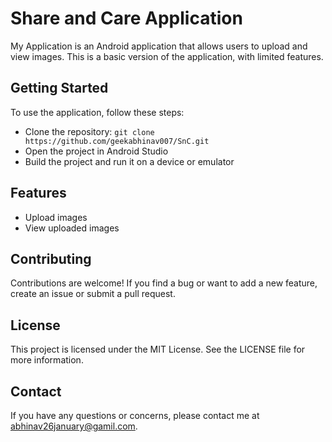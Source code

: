 # Share and Care Application
My Application is an Android application that allows users to upload and view images. This is a basic version of the application, with limited features.

## Getting Started
To use the application, follow these steps:

- Clone the repository: `git clone https://github.com/geekabhinav007/SnC.git`
- Open the project in Android Studio
- Build the project and run it on a device or emulator
## Features
- Upload images
- View uploaded images
## Contributing
Contributions are welcome! If you find a bug or want to add a new feature, create an issue or submit a pull request.

## License
This project is licensed under the MIT License. See the LICENSE file for more information.

## Contact
If you have any questions or concerns, please contact me at abhinav26january@gamil.com.
